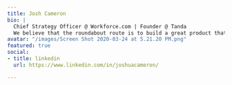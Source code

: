 ```yaml
---
title: Josh Cameron
bio: |
  Chief Strategy Officer @ Workforce.com | Founder @ Tanda
  We believe that the roundabout route is to build a great product that enables our customers to create successful businesses
avatar: "/images/Screen Shot 2020-03-24 at 5.21.20 PM.png"
featured: true
social:
- title: linkedin
  url: https://www.linkedin.com/in/joshuacameron/

---
```


